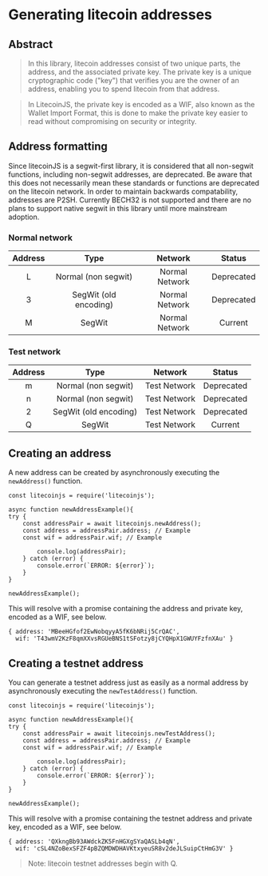 # Generating litecoin addresses

## Abstract 
> In this library, litecoin addresses consist of two unique parts, the address, and the associated private key. The private key is a unique cryptographic code ("key") that verifies you are the owner of an address, enabling you to spend litecoin from that address.

>  In LitecoinJS, the private key is encoded as a WIF, also known as the Wallet Import Format, this is done to make the private key easier to read without compromising on security or integrity.

## Address formatting 

Since litecoinJS is a segwit-first library, it is considered that all non-segwit functions, including non-segwit addresses, are deprecated. Be aware that this does not necessarily mean these standards or functions are deprecated on the litecoin network. In order to maintain backwards compatability, addresses are P2SH. Currently BECH32 is not supported and there are no plans to support native segwit in this library until more mainstream adoption. 

### Normal network 
| Address        | Type           | Network | Status  |
| :-------------: |:-------------:| :-------------:| :-----:|
| L | Normal (non segwit) | Normal Network | Deprecated |
| 3     | SegWit (old encoding) | Normal Network | Deprecated |
| M     | SegWit | Normal Network | Current |

### Test network 
| Address        | Type           | Network | Status  |
| :-------------: |:-------------:| :-------------:| :-----:|
| m | Normal (non segwit) | Test Network |  Deprecated |
| n | Normal (non segwit) | Test Network |  Deprecated |
| 2 | SegWit (old encoding) | Test Network |  Deprecated |
| Q | SegWit | Test Network |  Current |


## Creating an address

A new address can be created by asynchronously executing the `newAddress()` function. 

```
const litecoinjs = require('litecoinjs');

async function newAddressExample(){
try {
    const addressPair = await litecoinjs.newAddress();
    const address = addressPair.address; // Example
    const wif = addressPair.wif; // Example 
    
        console.log(addressPair); 
	} catch (error) {
		console.error(`ERROR: ${error}`);
	}
}

newAddressExample(); 
```

This will resolve with a promise containing the address and private key, encoded as a WIF, see below. 

```
{ address: 'MBeeHGfof2EwNobqyyA5fK6bNRij5CrQAC',
  wif: 'T43wmV2KzF8qmXXvsRGUeBNS1tSFotzy8jCYQHpX1GWUYFzfnXAu' }
```

## Creating a testnet address
You can generate a testnet address just as easily as a normal address by asynchronously executing the `newTestAddress()` function.

```
const litecoinjs = require('litecoinjs');

async function newAddressExample(){
try {
    const addressPair = await litecoinjs.newTestAddress();
    const address = addressPair.address; // Example
    const wif = addressPair.wif; // Example 
    
        console.log(addressPair); 
	} catch (error) {
		console.error(`ERROR: ${error}`);
	}
}

newAddressExample(); 
```

This will resolve with a promise containing the testnet address and private key, encoded as a WIF, see below. 
```
{ address: 'QXkngBb93AWdckZK5FnHGXgSYaQASLb4qN',
  wif: 'cSL4NZoBexSFZF4pBZQMDWDHAVKtxyeuSR8v2deJLSuipCtHmG3V' }
```

> Note: litecoin testnet addresses begin with Q. 
